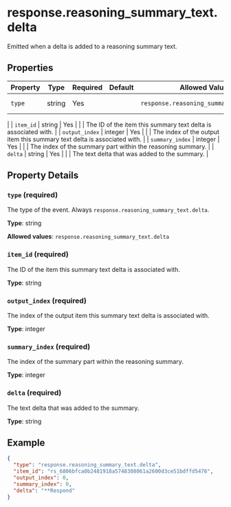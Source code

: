 # response.reasoning_summary_text.delta

Emitted when a delta is added to a reasoning summary text.

## Properties

| Property | Type | Required | Default | Allowed Values | Description |
| -------- | ---- | -------- | ------- | -------------- | ----------- |
| `type` | string | Yes |  | `response.reasoning_summary_text.delta` | The type of the event. Always `response.reasoning_summary_text.delta`.
 |
| `item_id` | string | Yes |  |  | The ID of the item this summary text delta is associated with.
 |
| `output_index` | integer | Yes |  |  | The index of the output item this summary text delta is associated with.
 |
| `summary_index` | integer | Yes |  |  | The index of the summary part within the reasoning summary.
 |
| `delta` | string | Yes |  |  | The text delta that was added to the summary.
 |

## Property Details

### `type` (required)

The type of the event. Always `response.reasoning_summary_text.delta`.


**Type**: string

**Allowed values**: `response.reasoning_summary_text.delta`

### `item_id` (required)

The ID of the item this summary text delta is associated with.


**Type**: string

### `output_index` (required)

The index of the output item this summary text delta is associated with.


**Type**: integer

### `summary_index` (required)

The index of the summary part within the reasoning summary.


**Type**: integer

### `delta` (required)

The text delta that was added to the summary.


**Type**: string

## Example

```json
{
  "type": "response.reasoning_summary_text.delta",
  "item_id": "rs_6806bfca0b2481918a5748308061a2600d3ce51bdffd5476",
  "output_index": 0,
  "summary_index": 0,
  "delta": "**Respond"
}

```

